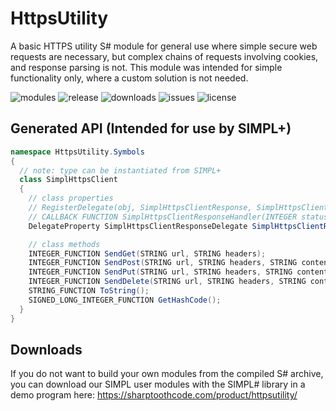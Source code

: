 # HttpsUtility
A basic HTTPS utility S# module for general use where simple secure web requests are necessary, but complex chains of requests involving cookies, and response parsing is not. This module was intended for simple functionality only, where a custom solution is not needed.

![modules](https://img.shields.io/badge/S%23-Modules-brightgreen.svg) ![release](https://img.shields.io/github/release/bitm0de/HttpsUtility.svg?style=flat) ![downloads](https://img.shields.io/github/downloads/bitm0de/HttpsUtility/total.svg?style=flat) ![issues](https://img.shields.io/github/issues/bitm0de/HttpsUtility.svg?style=flat) ![license](https://img.shields.io/github/license/bitm0de/HttpsUtility.svg?style=flat)

## Generated API (Intended for use by SIMPL+)
```cs
namespace HttpsUtility.Symbols
{
  // note: type can be instantiated from SIMPL+
  class SimplHttpsClient
  {
    // class properties
    // RegisterDelegate(obj, SimplHttpsClientResponse, SimplHttpsClientResponseHandler);
    // CALLBACK FUNCTION SimplHttpsClientResponseHandler(INTEGER status, STRING responseUrl, STRING content);
    DelegateProperty SimplHttpsClientResponseDelegate SimplHttpsClientResponse(INTEGER status, STRING responseUrl, STRING content);

    // class methods
    INTEGER_FUNCTION SendGet(STRING url, STRING headers);
    INTEGER_FUNCTION SendPost(STRING url, STRING headers, STRING content);
    INTEGER_FUNCTION SendPut(STRING url, STRING headers, STRING content);
    INTEGER_FUNCTION SendDelete(STRING url, STRING headers, STRING content);
    STRING_FUNCTION ToString();
    SIGNED_LONG_INTEGER_FUNCTION GetHashCode();
  }
}
```

## Downloads
If you do not want to build your own modules from the compiled S# archive, you can download our SIMPL user modules with the SIMPL# library in a demo program here: https://sharptoothcode.com/product/httpsutility/
